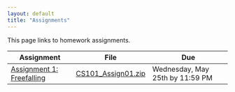 ```yaml
---
layout: default
title: "Assignments"
---
```


This page links to homework assignments.

Assignment | File | Due
---------- | ---- | ---
[Assignment 1: Freefalling](assign01.html) | [CS101\_Assign01.zip](src/CS101_Assign01.zip) | Wednesday, May 25th by 11:59 PM





<!--
[Assignment 2: Let's Make A Deal](assign02.html) | [CS101\_Assign02.zip](src/CS101_Assign02.zip) | Milestone 1: **UPDATE** Monday, Feb 22nd by 11:59 PM<br>Milestone 2: Wednesday, Mar 9th by 11:59 PM
[Assignment 3: Take Me Out To The Ballgame](assign03.html) | [CS101\_Assign03.zip](src/CS101_Assign03.zip) | Monday, Mar 21st by 11:59 PM
[Assignment 4: Calendar Computations](assign04.html) | [CS101\_Assign04.zip](src/CS101_Assign04.zip) | Monday, April 11th by 11:59 PM
[Assignment 5: Chomp, Chomp, Chomp!](assign05.html) | [CS101\_Assign05.zip](src/CS101_Assign05.zip) | **UPDATE** Milestone 1: Friday, April 29th by 11:59 PM<br> **UPDATE** Milestone 2: Thursday, May 5th by 11:59 PM
-->

<!-- vim:set wrap: ­-->
<!-- vim:set linebreak: -->
<!-- vim:set nolist: -->
